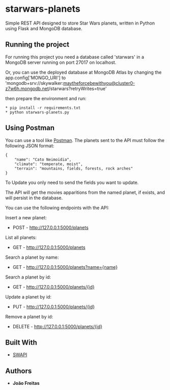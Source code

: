 # starwars-planets

Simple REST API designed to store Star Wars planets, written in Python using Flask and MongoDB database.

## Running the project

For running this project you need a database called 'starwars' in a MongoDB server running on port 27017 on localhost.

Or, you can use the deployed database at MongoDB Atlas by changing the app.config['MONGO_URI'] to 'mongodb+srv://skywalker:maytheforcebewithyou@cluster0-z7w6h.mongodb.net/starwars?retryWrites=true'

then prepare the environment and run:
```
* pip install -r requirements.txt
* python starwars-planets.py
```

## Using Postman

You can use a tool like [Postman](https://www.getpostman.com/).
The planets sent to the API must follow the following JSON format:

```
{
    "name": "Cato Neimoidia",
    "climate": "temperate, moist",
    "terrain": "mountains, fields, forests, rock arches"
}
```

To Update you only need to send the fields you want to update.

The API will get the movies apparitions from the named planet, if exists, and will persist in the database.

You can use the following endpoints with the API:

Insert a new planet:
* POST - http://127.0.0.1:5000/planets

List all planets:
* GET - http://127.0.0.1:5000/planets

Search a planet by name:
* GET - http://127.0.0.1:5000/planets?name={name}

Search a planet by id:
* GET - http://127.0.0.1:5000/planets/{id}

Update a planet by id:
* PUT - http://127.0.0.1:5000/planets/{id}

Remove a planet by id:
* DELETE - http://127.0.0.1:5000/planets/{id}


## Built With

* [SWAPI](https://swapi.co/)

## Authors

* **João Freitas**
